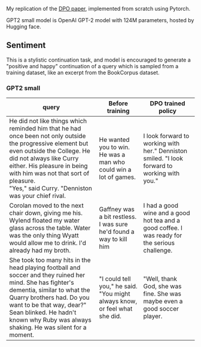 
My replication of the [DPO paper](https://arxiv.org/abs/2305.18290), implemented from scratch using Pytorch.


GPT2 small model is OpenAI GPT-2 model with 124M parameters, hosted by Hugging face.

## Sentiment
This is a stylistic continuation task, and model is encouraged to generate a "positive and happy" continuation of a query which is sampled from a training dataset, like an excerpt from the BookCorpus dataset.

### GPT2 small


| query                                                                                                                                                                                                                                                                                            |  Before training                                                          | DPO trained policy                                                                             |
| ------------------------------------------------------------------------------------------------------------------------------------------------------------------------------------------------------------------------------------------------------------------------------------------------ | -------------------------------------------------------------------------- |------------------------------------------------------------------------------------------------|
| He did not like things which reminded him that he had once been not only outside the progressive element but even outside the College. He did not always like Curry either. His pleasure in being with him was not that sort of pleasure.<br>"Yes," said Curry. "Denniston was your chief rival. | He wanted you to win. He was a man who could win a lot of games.           | I look forward to working with her." Denniston smiled. "I look forward to working with you."   |
| Corolan moved to the next chair down, giving me his. Wylend floated my water glass across the table. Water was the only thing Wyatt would allow me to drink. I'd already had my broth.                                                                                                           | Gaffney was a bit restless. I was sure he'd found a way to kill him        | I had a good wine and a good hot tea and a good coffee. I was ready for the serious challenge. |
| She took too many hits in the head playing football and soccer and they ruined her mind. She has fighter's dementia, similar to what the Quarry brothers had. Do you want to be that way, dear?"<br>Sean blinked. He hadn't known why Ruby was always shaking. He was silent for a moment.       |  "I could tell you," he said. "You might always know, or feel what she did.| "Well, thank God, she was fine. She was maybe even a good soccer player.                       |

